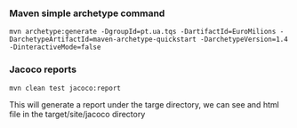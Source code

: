 

### Maven simple archetype command

```
mvn archetype:generate -DgroupId=pt.ua.tqs -DartifactId=EuroMilions -DarchetypeArtifactId=maven-archetype-quickstart -DarchetypeVersion=1.4 -DinteractiveMode=false
```



### Jacoco reports

```
mvn clean test jacoco:report
```

This will generate a report under the targe directory, we can see and html file in the target/site/jacoco directory